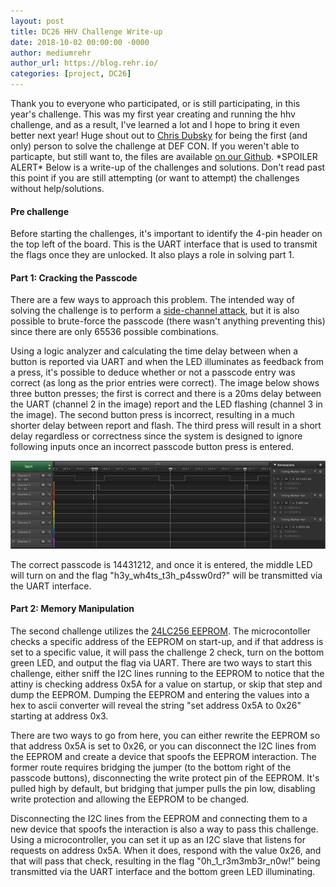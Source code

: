 ```yaml
---
layout: post
title: DC26 HHV Challenge Write-up
date: 2018-10-02 00:00:00 -0000
author: mediumrehr
author_url: https://blog.rehr.io/
categories: [project, DC26]
---
```


Thank you to everyone who participated, or is still participating, in this year's challenge. This was my first year creating and running the hhv challenge, and as a result, I've learned a lot and I hope to bring it even better next year! Huge shout out to [Chris Dubsky](https://twitter.com/Xtophr_KerrAvon) for being the first (and only) person to solve the challenge at DEF CON. If you weren't able to particapte, but still want to, the files are available [on our Github](https://github.com/DCHHV/DC26_HHV_RE). \*SPOILER ALERT\* Below is a write-up of the challenges and solutions. Don't read past this point if you are still attempting (or want to attempt) the challenges without help/solutions.

#### Pre challenge

Before starting the challenges, it's important to identify the 4-pin header on the top left of the board. This is the UART interface that is used to transmit the flags once they are unlocked. It also plays a role in solving part 1.

#### Part 1: Cracking the Passcode
There are a few ways to approach this problem. The intended way of solving the challenge is to perform a [side-channel attack](https://en.wikipedia.org/wiki/Side-channel_attack), but it is also possible to brute-force the passcode (there wasn't anything preventing this) since there are only 65536 possible combinations.

Using a logic analyzer and calculating the time delay between when a button is reported via UART and when the LED illuminates as feedback from a press, it's possible to deduce whether or not a passcode entry was correct (as long as the prior entries were correct). The image below shows three button presses; the first is correct and there is a 20ms delay between the UART (channel 2 in the image) report and the LED flashing (channel 3 in the image). The second button press is incorrect, resulting in a much shorter delay between report and flash. The third press will result in a short delay regardless or correctness since the system is designed to ignore following inputs once an incorrect passcode button press is entered.

![](/assets/timing_capture.png)

The correct passcode is 14431212, and once it is entered, the middle LED will turn on and the flag "h3y_wh4ts_t3h_p4ssw0rd?" will be transmitted via the UART interface.

#### Part 2: Memory Manipulation

The second challenge utilizes the [24LC256 EEPROM](https://www.digikey.com/product-detail/en/microchip-technology/24LC256-I-P/24LC256-I-P-ND/273431). The microcontoller checks a specific address of the EEPROM on start-up, and if that address is set to a specific value, it will pass the challenge 2 check, turn on the bottom green LED, and output the flag via UART. There are two ways to start this challenge, either sniff the I2C lines running to the EEPROM to notice that the attiny is checking address 0x5A for a value on startup, or skip that step and dump the EEPROM. Dumping the EEPROM and entering the values into a hex to ascii converter will reveal the string "set address 0x5A to 0x26" starting at address 0x3.

There are two ways to go from here, you can either rewrite the EEPROM so that address 0x5A is set to 0x26, or you can disconnect the I2C lines from the EEPROM and create a device that spoofs the EEPROM interaction. The former route requires bridging the jumper (to the bottom right of the passcode buttons), disconnecting the write protect pin of the EEPROM. It's pulled high by default, but bridging that jumper pulls the pin low, disabling write protection and allowing the EEPROM to be changed.

Disconnecting the I2C lines from the EEPROM and connecting them to a new device that spoofs the interaction is also a way to pass this challenge. Using a microcontroller, you can set it up as an I2C slave that listens for requests on address 0x5A. When it does, respond with the value 0x26, and that will pass that check, resulting in the flag "0h_1_r3m3mb3r_n0w!" being transmitted via the UART interface and the bottom green LED illuminating.

